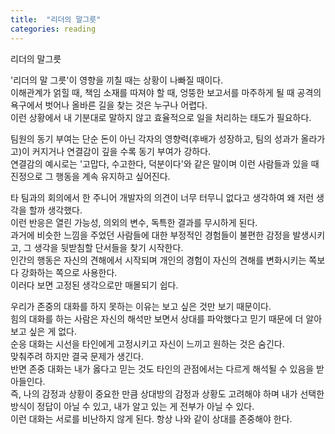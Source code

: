 ```yaml
---
title:  "리더의 말그릇"
categories: reading
---
```


리더의 말그릇

'리더의 말 그릇'이 영향을 끼칠 때는 상황이 나빠질 때이다.<br>
이해관계가 얽힐 때, 책임 소재를 따져야 할 때, 엉뚱한 보고서를 마주하게 될 때 공격의 욕구에서 벗어나 올바른 길을 찾는 것은 누구나 어렵다.<br>
이런 상황에서 내 기분대로 말하지 않고 효율적으로 일을 처리하는 태도가 필요하다.<br>

팀원의 동기 부여는 단순 돈이 아닌 각자의 영향력(후배가 성장하고, 팀의 성과가 올라가고)이 커지거나 연결감이 깊을 수록 동기 부여가 강하다.<br>
연결감의 예시로는 '고맙다, 수고한다, 덕분이다'와 같은 말이며 이런 사람들과 있을 때 진정으로 그 행동을 계속 유지하고 싶어진다.<br>

타 팀과의 회의에서 한 주니어 개발자의 의견이 너무 터무니 없다고 생각하여 왜 저런 생각을 할까 생각했다.<br>
이런 반응은 열린 가능성, 의외의 변수, 독특한 결과를 무시하게 된다.<br>
과거에 비슷한 느낌을 주었던 사람들에 대한 부정적인 경험들이 불편한 감정을 발생시키고, 그 생각을 뒷받침할 단서들을 찾기 시작한다.<br>
인간의 행동은 자신의 견해에서 시작되며 개인의 경험이 자신의 견해를 변화시키는 쪽보다 강화하는 쪽으로 사용한다.<br>
이러다 보면 고정된 생각으로만 매몰되기 쉽다.<br>

우리가 존중의 대화를 하지 못하는 이유는 보고 싶은 것만 보기 때문이다.<br>
힘의 대화를 하는 사람은 자신의 해석만 보면서 상대를 파악했다고 믿기 때문에 더 알아보고 싶은 게 없다.<br>
순응 대화는 시선을 타인에게 고정시키고 자신이 느끼고 원하는 것은 숨긴다.<br>
맞춰주려 하지만 결국 문제가 생긴다.<br>
반면 존중 대화는 내가 옳다고 믿는 것도 타인의 관점에서는 다르게 해석될 수 있음을 받아들인다.<br>
즉, 나의 감정과 상황이 중요한 만큼 상대방의 감정과 상황도 고려해야 하며 내가 선택한 방식이 정답이 아닐 수 있고, 내가 알고 있는 게 전부가 아닐 수 있다.<br>
이런 대화는 서로를 비난하지 않게 된다. 항상 나와 같이 상대를 존중해야 한다.

